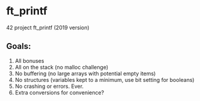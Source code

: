 # ft\_printf
42 project ft\_printf (2019 version)

## Goals:

1. All bonuses
2. All on the stack (no malloc challenge)
3. No buffering (no large arrays with potential empty items)
4. No structures (variables kept to a minimum, use bit setting for booleans)
5. No crashing or errors. Ever.
6. Extra conversions for convenience?
